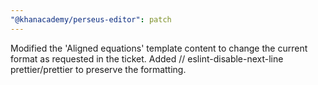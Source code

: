 ```yaml
---
"@khanacademy/perseus-editor": patch
---
```


Modified the 'Aligned equations' template content to change the current format as requested in the ticket. Added // eslint-disable-next-line prettier/prettier to preserve the formatting.
